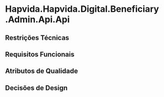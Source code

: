 # Hapvida.Hapvida.Digital.Beneficiary.Admin.Api.Api

## Restrições Técnicas

## Requisitos Funcionais

## Atributos de Qualidade

## Decisões de Design
